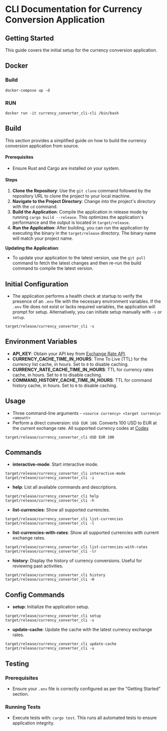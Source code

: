 # CLI Documentation for Currency Conversion Application

## Getting Started

This guide covers the initial setup for the currency conversion application.


## Docker

### Build 
```shell
docker-compose up -d
```

### RUN 
```shell
docker run -it currency_converter_cli-cli /bin/bash 
```

## Build

This section provides a simplified guide on how to build the currency conversion application from source.

#### Prerequisites

- Ensure Rust and Cargo are installed on your system.

#### Steps

1. **Clone the Repository**: Use the `git clone` command followed by the repository URL to clone the project to your local machine.
2. **Navigate to the Project Directory**: Change into the project's directory with the `cd` command.
3. **Build the Application**: Compile the application in release mode by running `cargo build --release`. This optimizes the application's performance and the output is located in `target/release`.
4. **Run the Application**: After building, you can run the application by executing the binary in the `target/release` directory. The binary name will match your project name.

**Updating the Application**:

- To update your application to the latest version, use the `git pull` command to fetch the latest changes and then re-run the build command to compile the latest version.


## Initial Configuration

- The application performs a health check at startup to verify the presence of an `.env` file with the necessary environment variables. If the `.env` file does not exist or lacks required variables, the application will prompt for setup. Alternatively, you can initiate setup manually with `-s` or `setup`.

```shell
target/release/currency_converter_cli -s
```

## Environment Variables

- **API_KEY**: Obtain your API key from [Exchange Rate API](https://app.exchangerate-api.com/).
- **CURRENCY_CACHE_TIME_IN_HOURS**: Time To Live (TTL) for the currency list cache, in hours. Set to `0` to disable caching.
- **CURRENCY_RATE_CACHE_TIME_IN_HOURS**: TTL for currency rates cache, in hours. Set to `0` to disable caching.
- **COMMAND_HISTORY_CACHE_TIME_IN_HOURS**: TTL for command history cache, in hours. Set to `0` to disable caching.

## Usage

- Three command-line arguments - `<source currency> <target currency> <amount>`
- Perform a direct conversion: `USD EUR 100`. Converts 100 USD to EUR at the current exchange rate. All supported currency codes at [Codes](https://www.exchangerate-api.com/docs/supported-currencies)

```shell
target/release/currency_converter_cli USD EUR 100
```

## Commands

- **interactive-mode**: Start interactive mode.
```shell
target/release/currency_converter_cli interactive-mode
target/release/currency_converter_cli -i
```
- **help**: List all available commands and descriptions.
```shell
target/release/currency_converter_cli help
target/release/currency_converter_cli -h
```
- **list-currencies**: Show all supported currencies.
```shell
target/release/currency_converter_cli list-currencies
target/release/currency_converter_cli -l
```
- **list-currencies-with-rates**: Show all supported currencies with current exchange rates.
```shell
target/release/currency_converter_cli list-currencies-with-rates
target/release/currency_converter_cli -lr
```
- **history**: Display the history of currency conversions. Useful for reviewing past activities.
```shell
target/release/currency_converter_cli history
target/release/currency_converter_cli -H
```


## Config Commands

- **setup**: Initialize the application setup.
```shell
target/release/currency_converter_cli setup
target/release/currency_converter_cli -s
```

- **update-cache**: Update the cache with the latest currency exchange rates.
```shell
target/release/currency_converter_cli update-cache
target/release/currency_converter_cli -u
```

## Testing

### Prerequisites

- Ensure your `.env` file is correctly configured as per the "Getting Started" section.

### Running Tests

- Execute tests with: `cargo test`. This runs all automated tests to ensure application integrity.
